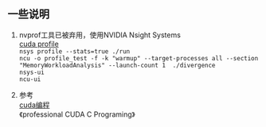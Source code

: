 ## 一些说明

1. nvprof工具已被弃用，使用NVIDIA Nsight Systems  
[cuda profile](https://compchemjorge.wordpress.com/2021/01/18/profiling-gpu-code-with-nsight-systems/)  
```nsys profile --stats=true ./run```   
```ncu -o profile_test -f -k "warmup" --target-processes all --section "MemoryWorkloadAnalysis" --launch-count 1  ./divergence```  
```nsys-ui```    
```ncu-ui```   



2. 参考  
[cuda编程](https://face2ai.com/program-blog/#GPU%E7%BC%96%E7%A8%8B%EF%BC%88CUDA%EF%BC%89)  
《professional CUDA C Programing》